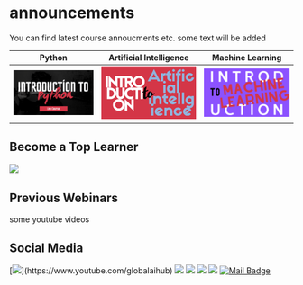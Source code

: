 # announcements
You can find latest course annoucments etc. some text will be added

|Python|Artificial Intelligence|Machine Learning|
|-|-|-|
|![](assets/intropython.png)|![](assets/introai.png)|![](assets/introml.png)|




## Become a Top Learner
[![](https://globalaihub.com/top-learner)](assets/top-learner.png)

## Previous Webinars
some youtube videos

## Social Media
[![](https://img.shields.io/badge/youtube-%23FF0000.svg?&style=for-the-badge&logo=youtube&logoColor=white")](https://www.youtube.com/globalaihub)
[![](https://img.shields.io/badge/twitter-%231DA1F2.svg?&style=for-the-badge&logo=twitter&logoColor=white)](https://www.twitter.com/globalaihub)
[![](https://img.shields.io/badge/linkedin-%230077B5.svg?&style=for-the-badge&logo=linkedin&logoColor=white)](https://www.linkedin.com/in/globalaihub/)
[![](https://img.shields.io/badge/medium-%2312100E.svg?&style=for-the-badge&logo=medium&logoColor=white)](https://medium.com/@globalaihub)
[![](https://img.shields.io/badge/instagram-%23E4405F.svg?&style=for-the-badge&logo=instagram&logoColor=white)](https://instagram.com/globalaihub)
[![Mail Badge](https://img.shields.io/badge/globalaihub@gmail.com-c14438?style=for-the-badge&logo=Gmail&logoColor=white&link=mailto:globalaihub@gmail.com)](mailto:globalaihub@gmail.com)
